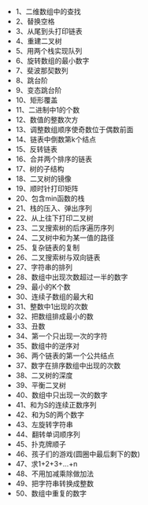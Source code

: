* 1、二维数组中的查找
* 2、替换空格
* 3、从尾到头打印链表
* 4、重建二叉树
* 5、用两个栈实现队列
* 6、旋转数组的最小数字
* 7、斐波那契数列
* 8、跳台阶
* 9、变态跳台阶
* 10、矩形覆盖
* 11、二进制中1的个数
* 12、数值的整数次方
* 13、调整数组顺序使奇数位于偶数前面
* 14、链表中倒数第k个结点
* 15、反转链表
* 16、合并两个排序的链表
* 17、树的子结构
* 18、二叉树的镜像
* 19、顺时针打印矩阵
* 20、包含min函数的栈
* 21、栈的压入、弹出序列
* 22、从上往下打印二叉树
* 23、二叉搜索树的后序遍历序列
* 24、二叉树中和为某一值的路径
* 25、复杂链表的复制
* 26、二叉搜索树与双向链表
* 27、字符串的排列
* 28、数组中出现次数超过一半的数字
* 29、最小的K个数
* 30、连续子数组的最大和
* 31、整数中1出现的次数
* 32、把数组排成最小的数
* 33、丑数
* 34、第一个只出现一次的字符
* 35、数组中的逆序对
* 36、两个链表的第一个公共结点
* 37、数字在排序数组中出现的次数
* 38、二叉树的深度
* 39、平衡二叉树
* 40、数组中只出现一次的数字
* 41、和为S的连续正数序列
* 42、和为S的两个数字
* 43、左旋转字符串
* 44、翻转单词顺序列
* 45、扑克牌顺子
* 46、孩子们的游戏(圆圈中最后剩下的数)
* 47、求1+2+3+...+n
* 48、不用加减乘除做加法
* 49、把字符串转换成整数
* 50、数组中重复的数字